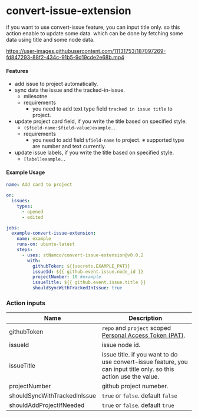 # convert-issue-extension

if you want to use convert-issue feature, you can input title only. so this action enable to update some data. which can be done by fetching some data using title and some node data.






https://user-images.githubusercontent.com/11131753/187097269-fd847293-88f2-434c-91b5-9d19cde2e68b.mp4



#### Features
- add issue to project automatically.
- sync data the issue and the tracked-in-issue.
  - milesotne 
  - requirements
    - you need to add text type field `tracked in issue title` to project.
- update project card field, if you write the title based on specified style.
  - `($field-name:$field-value)example..` 
  - requirements
    - you need to add field `$field-name` to project.
    ※ supported type are number and text currently.
- update issue labels, if you write the title based on specified style.
  - `[label]example..` 


#### Example Usage

```yaml
name: Add card to project

on:
  issues:
    types:
      - opened
      - edited

jobs:
  example-convert-issue-extension:
    name: example
    runs-on: ubuntu-latest
    steps:
      - uses: stNamco/convert-issue-extension@v0.0.2
        with:
          githubToken: ${{secrets.EXAMPLE_PAT}}
          issueId: ${{ github.event.issue.node_id }}
          projectNumber: 10 #example
          issueTitle: ${{ github.event.issue.title }}
          shouldSyncWithTrackedInIssue: true
```


### Action inputs

| Name | Description |
| --- | --- |
| githubToken | `repo` and `project` scoped [Personal Access Token (PAT)](https://docs.github.com/en/github/authenticating-to-github/creating-a-personal-access-token). |
| issueId | issue node id. |
| issueTitle | issue title. if you want to do use convert-issue feature, you can input title only. so this action use the value. |
| projectNumber | github project numeber. | 
| shouldSyncWithTrackedInIssue | `true` or `false`. default `false` |
| shouldAddProjectIfNeeded | `true` or `false`. default `true` |
